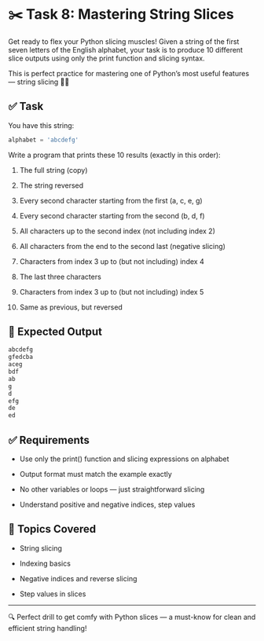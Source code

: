 # ✂️ Task 8: Mastering String Slices
Get ready to flex your Python slicing muscles! Given a string of the first seven letters of the English alphabet, your task is to produce 10 different slice outputs using only the print function and slicing syntax.

This is perfect practice for mastering one of Python’s most useful features — string slicing 🐍✨

## ✅ Task
You have this string:
```python
alphabet = 'abcdefg'
```
Write a program that prints these 10 results (exactly in this order):

1. The full string (copy)

2. The string reversed

3. Every second character starting from the first (a, c, e, g)

4. Every second character starting from the second (b, d, f)

5. All characters up to the second index (not including index 2)

6. All characters from the end to the second last (negative slicing)

7. Characters from index 3 up to (but not including) index 4

8. The last three characters

9. Characters from index 3 up to (but not including) index 5

10. Same as previous, but reversed

## 🧪 Expected Output
```markdown
abcdefg
gfedcba
aceg
bdf
ab
g
d
efg
de
ed
```

## ✅ Requirements
- Use only the print() function and slicing expressions on alphabet

- Output format must match the example exactly

- No other variables or loops — just straightforward slicing

- Understand positive and negative indices, step values

## 📌 Topics Covered
- String slicing

- Indexing basics

- Negative indices and reverse slicing

- Step values in slices
---
🔍 Perfect drill to get comfy with Python slices — a must-know for clean and efficient string handling!
